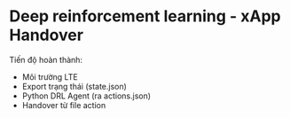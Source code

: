 # Deep reinforcement learning - xApp Handover

Tiến độ hoàn thành:
- Môi trường LTE
- Export trạng thái (state.json)
- Python DRL Agent (ra actions.json)
- Handover từ file action